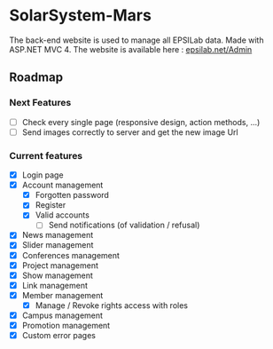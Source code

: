 SolarSystem-Mars
================

The back-end website is used to manage all EPSILab data. Made with ASP.NET MVC 4.
The website is available here : [epsilab.net/Admin](http://epsilab.net/Admin)

## Roadmap

### Next Features

- [ ] Check every single page (responsive design, action methods, ...)
- [ ] Send images correctly to server and get the new image Url

### Current features

- [x] Login page
- [x] Account management
    - [x] Forgotten password
    - [x] Register
    - [x] Valid accounts
        - [ ] Send notifications (of validation / refusal)
- [x] News management
- [x] Slider management
- [x] Conferences management
- [x] Project management
- [x] Show management
- [x] Link management
- [x] Member management
    - [x] Manage / Revoke rights access with roles
- [x] Campus management
- [x] Promotion management
- [x] Custom error pages
